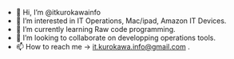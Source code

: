 - 👋 Hi, I’m @itkurokawainfo
- 👀 I’m interested in IT Operations, Mac/ipad, Amazon IT Devices.
- 🌱 I’m currently learning Raw code programming.
- 💞️ I’m looking to collaborate on developping operations tools.
- 📫 How to reach me -> it.kurokawa.info@gmail.com .

<!---
itkurokawainfo/itkurokawainfo is a ✨ special ✨ repository because its `README.md` (this file) appears on your GitHub profile.
You can click the Preview link to take a look at your changes.
--->
